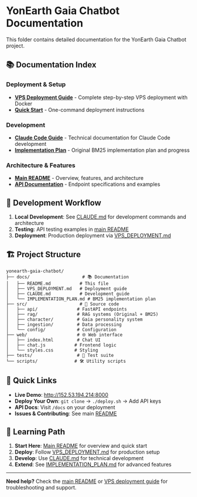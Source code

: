 # YonEarth Gaia Chatbot Documentation

This folder contains detailed documentation for the YonEarth Gaia Chatbot project.

## 📚 Documentation Index

### Deployment & Setup
- **[VPS Deployment Guide](VPS_DEPLOYMENT.md)** - Complete step-by-step VPS deployment with Docker
- **[Quick Start](../README.md#-quick-deployment)** - One-command deployment instructions

### Development
- **[Claude Code Guide](CLAUDE.md)** - Technical documentation for Claude Code development
- **[Implementation Plan](IMPLEMENTATION_PLAN.md)** - Original BM25 implementation plan and progress

### Architecture & Features
- **[Main README](../README.md)** - Overview, features, and architecture
- **[API Documentation](../README.md#-api-endpoints)** - Endpoint specifications and examples

## 🔧 Development Workflow

1. **Local Development**: See [CLAUDE.md](CLAUDE.md) for development commands and architecture
2. **Testing**: API testing examples in [main README](../README.md#-testing)
3. **Deployment**: Production deployment via [VPS_DEPLOYMENT.md](VPS_DEPLOYMENT.md)

## 🏗️ Project Structure

```
yonearth-gaia-chatbot/
├── docs/                    # 📚 Documentation
│   ├── README.md           # This file
│   ├── VPS_DEPLOYMENT.md   # Deployment guide
│   ├── CLAUDE.md           # Development guide
│   └── IMPLEMENTATION_PLAN.md # BM25 implementation plan
├── src/                    # 🔧 Source code
│   ├── api/               # FastAPI endpoints
│   ├── rag/               # RAG systems (Original + BM25)
│   ├── character/         # Gaia personality system
│   ├── ingestion/         # Data processing
│   └── config/            # Configuration
├── web/                   # 🌐 Web interface
│   ├── index.html         # Chat UI
│   ├── chat.js           # Frontend logic
│   └── styles.css        # Styling
├── tests/                 # 🧪 Test suite
└── scripts/              # 🛠️ Utility scripts
```

## 🚀 Quick Links

- **Live Demo**: http://152.53.194.214:8000
- **Deploy Your Own**: `git clone` → `./deploy.sh` → Add API keys
- **API Docs**: Visit `/docs` on your deployment
- **Issues & Contributing**: See main [README](../README.md#-contributing)

## 📖 Learning Path

1. **Start Here**: [Main README](../README.md) for overview and quick start
2. **Deploy**: Follow [VPS_DEPLOYMENT.md](VPS_DEPLOYMENT.md) for production setup
3. **Develop**: Use [CLAUDE.md](CLAUDE.md) for technical development
4. **Extend**: See [IMPLEMENTATION_PLAN.md](IMPLEMENTATION_PLAN.md) for advanced features

---

**Need help?** Check the [main README](../README.md) or [VPS deployment guide](VPS_DEPLOYMENT.md) for troubleshooting and support.